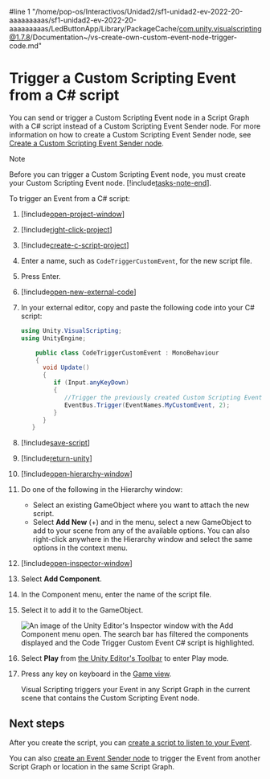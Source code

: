 #line 1 "/home/pop-os/Interactivos/Unidad2/sf1-unidad2-ev-2022-20-aaaaaaaaas/sf1-unidad2-ev-2022-20-aaaaaaaaas/LedButtonApp/Library/PackageCache/com.unity.visualscripting@1.7.8/Documentation~/vs-create-own-custom-event-node-trigger-code.md"
# Trigger a Custom Scripting Event from a C# script

You can send or trigger a Custom Scripting Event node in a Script Graph with a C# script instead of a Custom Scripting Event Sender node. For more information on how to create a Custom Scripting Event Sender node, see [Create a Custom Scripting Event Sender node](vs-create-own-custom-event-send-node.md).

> [!NOTE]
> Before you can trigger a Custom Scripting Event node, you must create your Custom Scripting Event node. [!include[tasks-note-end](./snippets/custom-events/vs-tasks-note-end.md)].

To trigger an Event from a C# script: 

1. [!include[open-project-window](./snippets/vs-open-project-window.md)]

1. [!include[right-click-project](./snippets/custom-events/vs-right-click-project.md)]

1. [!include[create-c-script-project](./snippets/vs-create-c-script-project.md)]

1. Enter a name, such as `CodeTriggerCustomEvent`, for the new script file. 
 
1. Press Enter.

1. [!include[open-new-external-code](./snippets/vs-open-new-external-code.md)]

1. In your external editor, copy and paste the following code into your C# script: 
    
    ```csharp 
    using Unity.VisualScripting;
    using UnityEngine;

        public class CodeTriggerCustomEvent : MonoBehaviour
        {
          void Update()
          {
             if (Input.anyKeyDown)
             {
                //Trigger the previously created Custom Scripting Event MyCustomEvent with the integer value 2.
                EventBus.Trigger(EventNames.MyCustomEvent, 2);
             }
          }
       }
    ```

1. [!include[save-script](./snippets/vs-save-script.md)] 

1. [!include[return-unity](./snippets/vs-return-unity.md)]
 
1. [!include[open-hierarchy-window](./snippets/vs-open-hierarchy-window.md)]

1. Do one of the following in the Hierarchy window:
    - Select an existing GameObject where you want to attach the new script.
    - Select **Add New** (+) and in the menu, select a new GameObject to add to your scene from any of the available options. You can also right-click anywhere in the Hierarchy window and select the same options in the context menu.

1. [!include[open-inspector-window](./snippets/vs-open-inspector-window.md)]

1. Select **Add Component**.

1. In the Component menu, enter the name of the script file. 

1. Select it to add it to the GameObject.

   ![An image of the Unity Editor's Inspector window with the Add Component menu open. The search bar has filtered the components displayed and the Code Trigger Custom Event C# script is highlighted.](images/vs-custom-event-add-code-trigger-script-inspector.png)

1. Select **Play** from [the Unity Editor's Toolbar](https://docs.unity3d.com/Manual/Toolbar.html) to enter Play mode.

1. Press any key on keyboard in the [Game view](https://docs.unity3d.com/Manual/GameView.html).

    Visual Scripting triggers your Event in any Script Graph in the current scene that contains the Custom Scripting Event node. 

## Next steps

After you create the script, you can [create a script to listen to your Event](vs-create-own-custom-event-listen-code.md). 

You can also [create an Event Sender node](vs-create-own-custom-event-send-node.md) to trigger the Event from another Script Graph or location in the same Script Graph.
